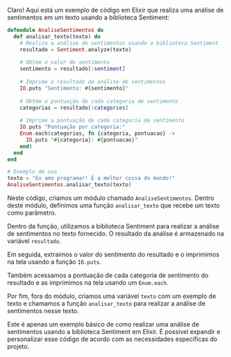 Claro! Aqui está um exemplo de código em Elixir que realiza uma análise de sentimentos em um texto usando a biblioteca Sentiment:

```elixir
defmodule AnaliseSentimentos do
  def analisar_texto(texto) do
    # Realiza a análise de sentimentos usando a biblioteca Sentiment
    resultado = Sentiment.analyze(texto)
    
    # Obtém o valor do sentimento
    sentimento = resultado[:sentiment]
    
    # Imprime o resultado da análise de sentimentos
    IO.puts "Sentimento: #{sentimento}"
    
    # Obtém a pontuação de cada categoria de sentimento
    categorias = resultado[:categories]
    
    # Imprime a pontuação de cada categoria de sentimento
    IO.puts "Pontuação por categoria:"
    Enum.each(categorias, fn {categoria, pontuacao} ->
      IO.puts "#{categoria}: #{pontuacao}"
    end)
  end
end

# Exemplo de uso
texto = "Eu amo programar! É a melhor coisa do mundo!"
AnaliseSentimentos.analisar_texto(texto)
```

Neste código, criamos um módulo chamado `AnaliseSentimentos`. Dentro deste módulo, definimos uma função `analisar_texto` que recebe um texto como parâmetro.

Dentro da função, utilizamos a biblioteca Sentiment para realizar a análise de sentimentos no texto fornecido. O resultado da análise é armazenado na variável `resultado`.

Em seguida, extraímos o valor do sentimento do resultado e o imprimimos na tela usando a função `IO.puts`.

Também acessamos a pontuação de cada categoria de sentimento do resultado e as imprimimos na tela usando um `Enum.each`.

Por fim, fora do módulo, criamos uma variável `texto` com um exemplo de texto e chamamos a função `analisar_texto` para realizar a análise de sentimentos nesse texto.

Este é apenas um exemplo básico de como realizar uma análise de sentimentos usando a biblioteca Sentiment em Elixir. É possível expandir e personalizar esse código de acordo com as necessidades específicas do projeto.